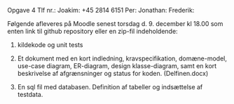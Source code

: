 Opgave 4
Tlf nr.:
Joakim: +45 2814 6151
Per: 
Jonathan:
Frederik:


Følgende afleveres på Moodle senest torsdag d. 9. december kl 18.00 som enten link til github repository eller en zip-fil indeholdende: 

1.	kildekode og unit tests


2.	Et dokument med en kort indledning, kravspecifikation, domæne-model, use-case diagram, ER-diagram, design klasse-diagram, samt en kort beskrivelse af afgrænsninger og status for koden.
(Delfinen.docx)

3.	En sql fil med databasen. Definition af tabeller og indsættelse af testdata.
